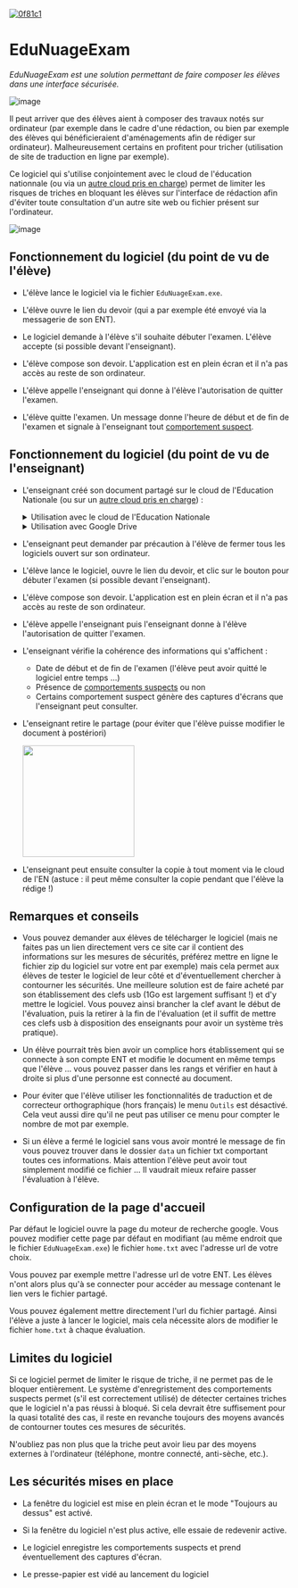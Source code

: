 <!-- https://badgen.net/badge/EduNuageExam/T%C3%A9l%C3%A9charger/0f81c1?icon=github -->
<a href="https://github.com/DegrangeM/EduNuageExam/releases/latest">![0f81c1](https://user-images.githubusercontent.com/53106394/220177662-84190745-6f65-44d8-aa69-57af03b523dd.svg)</a>

# EduNuageExam

*EduNuageExam est une solution permettant de faire composer les élèves dans une interface sécurisée.*

![image](https://user-images.githubusercontent.com/53106394/220195418-f24f704f-aecc-40d4-9669-50eb2a273fcb.png)

Il peut arriver que des élèves aient à composer des travaux notés sur ordinateur (par exemple dans le cadre d'une rédaction, ou bien par exemple des élèves qui bénéficieraient d'aménagements afin de rédiger sur ordinateur). Malheureusement certains en profitent pour tricher (utilisation de site de traduction en ligne par exemple).

Ce logiciel qui s'utilise conjointement avec le cloud de l'éducation nationnale (ou via un [autre cloud pris en charge](https://github.com/DegrangeM/EduNuageExam/wiki/Les-clouds-pris-en-charge)) permet de limiter les risques de triches en bloquant les élèves sur l'interface de rédaction afin d'éviter toute consultation d'un autre site web ou fichier présent sur l'ordinateur.

![image](https://user-images.githubusercontent.com/53106394/220179066-473031ce-4272-4149-a89c-691a4e7dfc54.png)


## Fonctionnement du logiciel (du point de vu de l'élève)

- L'élève lance le logiciel via le fichier `EduNuageExam.exe`.

- L'élève ouvre le lien du devoir (qui a par exemple été envoyé via la messagerie de son ENT).

- Le logiciel demande à l'élève s'il souhaite débuter l'examen. L'élève accepte (si possible devant l'enseignant).

- L'élève compose son devoir. L'application est en plein écran et il n'a pas accès au reste de son ordinateur.

- L'élève appelle l'enseignant qui donne à l'élève l'autorisation de quitter l'examen.

- L'élève quitte l'examen. Un message donne l'heure de début et de fin de l'examen et signale à l'enseignant tout [comportement suspect](https://github.com/DegrangeM/EduNuageExam/wiki/Les-comportements-suspects).

## Fonctionnement du logiciel (du point de vu de l'enseignant)

- L'enseignant créé son document partagé sur le cloud de l'Education Nationale (ou sur un [autre cloud pris en charge](https://github.com/DegrangeM/EduNuageExam/wiki/Les-clouds-pris-en-charge)) :

  <details>
  <summary>Utilisation avec le cloud de l'Education Nationale</summary>
  
  - L'enseignant se rend sur le [cloud de l'éducation nationale](https://nuage.apps.education.fr/)

  - L'enseignant créé un nouveau document texte

    <img src="https://user-images.githubusercontent.com/53106394/220179566-dbba53de-b307-40a1-8424-5e454573b693.png" height="200" />

  - L'enseignant créé un lien de partage

    <img src="https://user-images.githubusercontent.com/53106394/220180416-05fc1114-80ac-4c4e-b793-bc0b9cdb14c1.png" height="200" />

  - L'enseignant donne les droits de modification

    <img src="https://user-images.githubusercontent.com/53106394/220180135-7a382ded-1ebb-4c43-8db4-6dd22192786e.png" height="200" />

  - L'enseignant copie le lien de partage et l'envoi à l'élève (via la messagerie de l'ent par exemple)

    <img src="https://user-images.githubusercontent.com/53106394/220180743-c187a880-747c-44d2-b6af-a5dde9bac5d3.png" />
  
  </details>
  
  <details>
  <summary>Utilisation avec Google Drive</summary>
  ToDO</details>

- L'enseignant peut demander par précaution à l'élève de fermer tous les logiciels ouvert sur son ordinateur.

- L'élève lance le logiciel, ouvre le lien du devoir, et clic sur le bouton pour débuter l'examen (si possible devant l'enseignant).

- L'élève compose son devoir. L'application est en plein écran et il n'a pas accès au reste de son ordinateur.

- L'élève appelle l'enseignant puis l'enseignant donne à l'élève l'autorisation de quitter l'examen.

- L'enseignant vérifie la cohérence des informations qui s'affichent :
  - Date de début et de fin de l'examen (l'élève peut avoir quitté le logiciel entre temps ...)
  - Présence de [comportements suspects](https://github.com/DegrangeM/EduNuageExam/wiki/Les-comportements-suspects) ou non
  - Certains comportement suspect génère des captures d'écrans que l'enseignant peut consulter.

- L'enseignant retire le partage (pour éviter que l'élève puisse modifier le document à postériori)

  <img src="https://user-images.githubusercontent.com/53106394/220181775-ffaa88fc-fb51-480e-bb40-d3fdc30cd723.png" height="200" />

- L'enseignant peut ensuite consulter la copie à tout moment via le cloud de l'EN (astuce : il peut même consulter la copie pendant que l'élève la rédige !)

## Remarques et conseils

- Vous pouvez demander aux élèves de télécharger le logiciel (mais ne faites pas un lien directement vers ce site car il contient des informations sur les mesures de sécurités, préférez mettre en ligne le fichier zip du logiciel sur votre ent par exemple) mais cela permet aux élèves de tester le logiciel de leur côté et d'éventuellement chercher à contourner les sécurités. Une meilleure solution est de faire acheté par son établissement des clefs usb (1Go est largement suffisant !) et d'y mettre le logiciel. Vous pouvez ainsi brancher la clef avant le début de l'évaluation, puis la retirer à la fin de l'évaluation (et il suffit de mettre ces clefs usb à disposition des enseignants pour avoir un système très pratique).

- Un élève pourrait très bien avoir un complice hors établissement qui se connecte à son compte ENT et modifie le document en même temps que l'élève ... vous pouvez passer dans les rangs et vérifier en haut à droite si plus d'une personne est connecté au document.

- Pour éviter que l'élève utiliser les fonctionnalités de traduction et de correcteur orthographique (hors français) le menu `Outils` est désactivé. Cela veut aussi dire qu'il ne peut pas utiliser ce menu pour compter le nombre de mot par exemple.

- Si un élève a fermé le logiciel sans vous avoir montré le message de fin vous pouvez trouver dans le dossier `data` un fichier txt comportant toutes ces informations. Mais attention l'élève peut avoir tout simplement modifié ce fichier ... Il vaudrait mieux refaire passer l'évaluation à l'élève.

## Configuration de la page d'accueil

Par défaut le logiciel ouvre la page du moteur de recherche google. Vous pouvez modifier cette page par défaut en modifiant (au même endroit que le fichier `EduNuageExam.exe`) le fichier `home.txt` avec l'adresse url de votre choix.

Vous pouvez par exemple mettre l'adresse url de votre ENT. Les élèves n'ont alors plus qu'à se connecter pour accéder au message contenant le lien vers le fichier partagé.

Vous pouvez également mettre directement l'url du fichier partagé. Ainsi l'élève a juste à lancer le logiciel, mais cela nécessite alors de modifier le fichier `home.txt` à chaque évaluation.

## Limites du logiciel

Si ce logiciel permet de limiter le risque de triche, il ne permet pas de le bloquer entièrement. Le système d'enregristement des comportements suspects permet (s'il est correctement utilisé) de détecter certaines triches que le logiciel n'a pas réussi à bloqué. Si cela devrait être suffisement pour la quasi totalité des cas, il reste en revanche toujours des moyens avancés de contourner toutes ces mesures de sécurités. 

N'oubliez pas non plus que la triche peut avoir lieu par des moyens externes à l'ordinateur (téléphone, montre connecté, anti-sèche, etc.).

## Les sécurités mises en place

- La fenêtre du logiciel est mise en plein écran et le mode "Toujours au dessus" est activé.

- Si la fenêtre du logiciel n'est plus active, elle essaie de redevenir active.

- Le logiciel enregistre les comportements suspects et prend éventuellement des captures d'écran.

- Le presse-papier est vidé au lancement du logiciel
